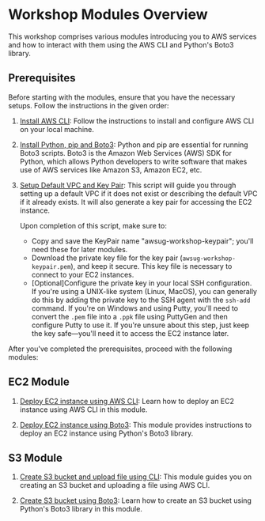 # Workshop Modules Overview

This workshop comprises various modules introducing you to AWS services and how to interact with them using the AWS CLI and Python's Boto3 library. 

## Prerequisites

Before starting with the modules, ensure that you have the necessary setups. Follow the instructions in the given order:

1. [Install AWS CLI](./1.install-aws-cli.md): Follow the instructions to install and configure AWS CLI on your local machine.

2. [Install Python, pip and Boto3](./2.install-python-pip-boto3.md): Python and pip are essential for running Boto3 scripts. Boto3 is the Amazon Web Services (AWS) SDK for Python, which allows Python developers to write software that makes use of AWS services like Amazon S3, Amazon EC2, etc.

3. [Setup Default VPC and Key Pair](./3.setup.py): This script will guide you through setting up a default VPC if it does not exist or describing the default VPC if it already exists. It will also generate a key pair for accessing the EC2 instance.

    Upon completion of this script, make sure to:

    - Copy and save the KeyPair name "awsug-workshop-keypair"; you'll need these for later modules.
    - Download the private key file for the key pair (`awsug-workshop-keypair.pem`), and keep it secure. This key file is necessary to connect to your EC2 instances.
    - [Optional]Configure the private key in your local SSH configuration. If you're using a UNIX-like system (Linux, MacOS), you can generally do this by adding the private key to the SSH agent with the `ssh-add` command. If you're on Windows and using Putty, you'll need to convert the `.pem` file into a `.ppk` file using PuttyGen and then configure Putty to use it. If you're unsure about this step, just keep the key safe—you'll need it to access the EC2 instance later.

After you've completed the prerequisites, proceed with the following modules:

## EC2 Module

1. [Deploy EC2 instance using AWS CLI]( ../../2.ec2/1.deploy-ec2-using-aws-cli.md): Learn how to deploy an EC2 instance using AWS CLI in this module.

2. [Deploy EC2 instance using Boto3](../../2.ec2/2.deploy-ec2-using-boto3.md): This module provides instructions to deploy an EC2 instance using Python's Boto3 library.

## S3 Module

1. [Create S3 bucket and upload file using CLI](../../3.s3/1.create-s3-bucket-and-upload-file-using-cli.md): This module guides you on creating an S3 bucket and uploading a file using AWS CLI.

2. [Create S3 bucket using Boto3](../../3.s3/2.create-s3-bucket-using-boto3.md): Learn how to create an S3 bucket using Python's Boto3 library in this module.
